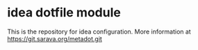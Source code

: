 # idea dotfile module

This is the repository for idea configuration.
More information at https://git.sarava.org/metadot.git
